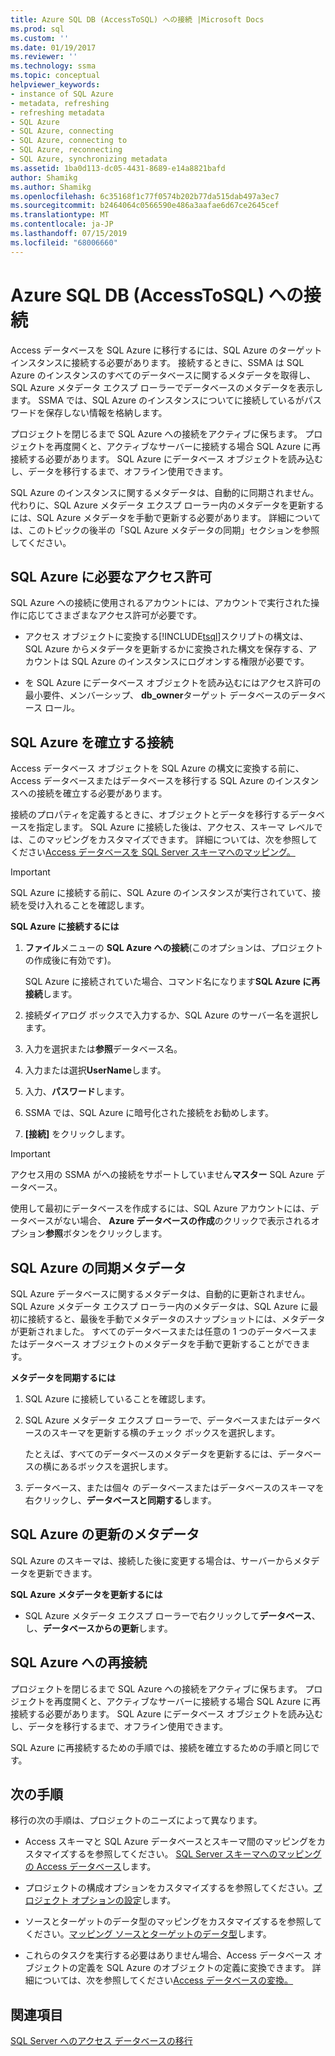 ```yaml
---
title: Azure SQL DB (AccessToSQL) への接続 |Microsoft Docs
ms.prod: sql
ms.custom: ''
ms.date: 01/19/2017
ms.reviewer: ''
ms.technology: ssma
ms.topic: conceptual
helpviewer_keywords:
- instance of SQL Azure
- metadata, refreshing
- refreshing metadata
- SQL Azure
- SQL Azure, connecting
- SQL Azure, connecting to
- SQL Azure, reconnecting
- SQL Azure, synchronizing metadata
ms.assetid: 1ba0d113-dc05-4431-8689-e14a8821bafd
author: Shamikg
ms.author: Shamikg
ms.openlocfilehash: 6c35168f1c77f0574b202b77da515dab497a3ec7
ms.sourcegitcommit: b2464064c0566590e486a3aafae6d67ce2645cef
ms.translationtype: MT
ms.contentlocale: ja-JP
ms.lasthandoff: 07/15/2019
ms.locfileid: "68006660"
---
```

# <a name="connecting-to-azure-sql-db-accesstosql"></a>Azure SQL DB (AccessToSQL) への接続
Access データベースを SQL Azure に移行するには、SQL Azure のターゲット インスタンスに接続する必要があります。 接続するときに、SSMA は SQL Azure のインスタンスのすべてのデータベースに関するメタデータを取得し、SQL Azure メタデータ エクスプ ローラーでデータベースのメタデータを表示します。 SSMA では、SQL Azure のインスタンスについてに接続しているがパスワードを保存しない情報を格納します。  
  
プロジェクトを閉じるまで SQL Azure への接続をアクティブに保ちます。 プロジェクトを再度開くと、アクティブなサーバーに接続する場合 SQL Azure に再接続する必要があります。 SQL Azure にデータベース オブジェクトを読み込むし、データを移行するまで、オフライン使用できます。  
  
SQL Azure のインスタンスに関するメタデータは、自動的に同期されません。 代わりに、SQL Azure メタデータ エクスプ ローラー内のメタデータを更新するには、SQL Azure メタデータを手動で更新する必要があります。 詳細については、このトピックの後半の「SQL Azure メタデータの同期」セクションを参照してください。  
  
## <a name="required-sql-azure-permissions"></a>SQL Azure に必要なアクセス許可  
SQL Azure への接続に使用されるアカウントには、アカウントで実行された操作に応じてさまざまなアクセス許可が必要です。  
  
-   アクセス オブジェクトに変換する[!INCLUDE[tsql](../../includes/tsql-md.md)]スクリプトの構文は、SQL Azure からメタデータを更新するかに変換された構文を保存する、アカウントは SQL Azure のインスタンスにログオンする権限が必要です。  
  
-   を SQL Azure にデータベース オブジェクトを読み込むにはアクセス許可の最小要件、メンバーシップ、 **db_owner**ターゲット データベースのデータベース ロール。  
  
## <a name="establishing-a-sql-azure-connection"></a>SQL Azure を確立する接続  
Access データベース オブジェクトを SQL Azure の構文に変換する前に、Access データベースまたはデータベースを移行する SQL Azure のインスタンスへの接続を確立する必要があります。  
  
接続のプロパティを定義するときに、オブジェクトとデータを移行するデータベースを指定します。 SQL Azure に接続した後は、アクセス、スキーマ レベルでは、このマッピングをカスタマイズできます。 詳細については、次を参照してください[Access データベースを SQL Server スキーマへのマッピング。](mapping-source-and-target-databases-accesstosql.md)  
  
> [!IMPORTANT]  
> SQL Azure に接続する前に、SQL Azure のインスタンスが実行されていて、接続を受け入れることを確認します。  
  
**SQL Azure に接続するには**  
  
1.  **ファイル**メニューの  **SQL Azure への接続**(このオプションは、プロジェクトの作成後に有効です)。  
  
    SQL Azure に接続されていた場合、コマンド名になります**SQL Azure に再接続**します。  
  
2.  接続ダイアログ ボックスで入力するか、SQL Azure のサーバー名を選択します。  
  
3.  入力を選択または**参照**データベース名。  
  
4.  入力または選択**UserName**します。  
  
5.  入力、**パスワード**します。  
  
6.  SSMA では、SQL Azure に暗号化された接続をお勧めします。  
  
7.  **[接続]** をクリックします。  
  
> [!IMPORTANT]  
> アクセス用の SSMA がへの接続をサポートしていません**マスター** SQL Azure データベース。  
  
使用して最初にデータベースを作成するには、SQL Azure アカウントには、データベースがない場合、 **Azure データベースの作成**のクリックで表示されるオプション**参照**ボタンをクリックします。  
  
## <a name="synchronizing-sql-azure-metadata"></a>SQL Azure の同期メタデータ  
SQL Azure データベースに関するメタデータは、自動的に更新されません。 SQL Azure メタデータ エクスプ ローラー内のメタデータは、SQL Azure に最初に接続すると、最後を手動でメタデータのスナップショットには、メタデータが更新されました。 すべてのデータベースまたは任意の 1 つのデータベースまたはデータベース オブジェクトのメタデータを手動で更新することができます。  
  
**メタデータを同期するには**  
  
1.  SQL Azure に接続していることを確認します。  
  
2.  SQL Azure メタデータ エクスプ ローラーで、データベースまたはデータベースのスキーマを更新する横のチェック ボックスを選択します。  
  
    たとえば、すべてのデータベースのメタデータを更新するには、データベースの横にあるボックスを選択します。  
  
3.  データベース、または個々 のデータベースまたはデータベースのスキーマを右クリックし、**データベースと同期する**します。  
  
## <a name="refreshing-sql-azure-metadata"></a>SQL Azure の更新のメタデータ  
SQL Azure のスキーマは、接続した後に変更する場合は、サーバーからメタデータを更新できます。  
  
**SQL Azure メタデータを更新するには**  
  
-   SQL Azure メタデータ エクスプ ローラーで右クリックして**データベース**、し、**データベースからの更新**します。  
  
## <a name="reconnecting-to-sql-azure"></a>SQL Azure への再接続  
プロジェクトを閉じるまで SQL Azure への接続をアクティブに保ちます。 プロジェクトを再度開くと、アクティブなサーバーに接続する場合 SQL Azure に再接続する必要があります。 SQL Azure にデータベース オブジェクトを読み込むし、データを移行するまで、オフライン使用できます。  
  
SQL Azure に再接続するための手順では、接続を確立するための手順と同じです。  
  
## <a name="next-step"></a>次の手順  
移行の次の手順は、プロジェクトのニーズによって異なります。  
  
-   Access スキーマと SQL Azure データベースとスキーマ間のマッピングをカスタマイズするを参照してください。 [SQL Server スキーマへのマッピングの Access データベース](mapping-source-and-target-databases-accesstosql.md)します。  
  
-   プロジェクトの構成オプションをカスタマイズするを参照してください。[プロジェクト オプションの設定](setting-conversion-and-migration-options-accesstosql.md)します。  
  
-   ソースとターゲットのデータ型のマッピングをカスタマイズするを参照してください。[マッピング ソースとターゲットのデータ型](mapping-source-and-target-data-types-accesstosql.md)します。  
  
-   これらのタスクを実行する必要はありません場合、Access データベース オブジェクトの定義を SQL Azure のオブジェクトの定義に変換できます。 詳細については、次を参照してください[Access データベースの変換。](converting-access-database-objects-accesstosql.md)  
  
## <a name="see-also"></a>関連項目  
[SQL Server へのアクセス データベースの移行](migrating-access-databases-to-sql-server-azure-sql-db-accesstosql.md)  
  
